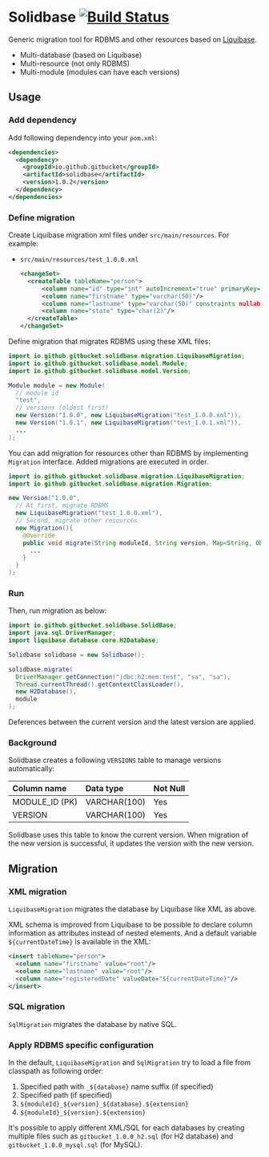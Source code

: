# Solidbase [![Build Status](https://travis-ci.org/gitbucket/solidbase.svg?branch=master)](https://travis-ci.org/gitbucket/solidbase)

Generic migration tool for RDBMS and other resources based on [Liquibase](http://www.liquibase.org/).

- Multi-database (based on Liquibase)
- Multi-resource (not only RDBMS)
- Multi-module (modules can have each versions)

## Usage

### Add dependency

Add following dependency into your `pom.xml`:

```xml
<dependencies>
  <dependency>
    <groupId>io.github.gitbucket</groupId>
    <artifactId>solidbase</artifactId>
    <version>1.0.2</version>
  </dependency>
</dependencies>
```

### Define migration

Create Liquibase migration xml files under `src/main/resources`. For example:

- `src/main/resources/test_1.0.0.xml`

  ```xml
  <changeSet>
    <createTable tableName="person">
        <column name="id" type="int" autoIncrement="true" primaryKey="true" nullable="false"/>
        <column name="firstname" type="varchar(50)"/>
        <column name="lastname" type="varchar(50)" constraints nullable="false"/>
        <column name="state" type="char(2)"/>
    </createTable>
  </changeSet>
  ```

Define migration that migrates RDBMS using these XML files:

```java
import io.github.gitbucket.solidbase.migration.LiquibaseMigration;
import io.github.gitbucket.solidbase.model.Module;
import io.github.gitbucket.solidbase.model.Version;

Module module = new Module(
  // module id
  "test",
  // versions (oldest first)
  new Version("1.0.0", new LiquibaseMigration("test_1.0.0.xml")),
  new Version("1.0.1", new LiquibaseMigration("test_1.0.1.xml")),
  ...
);
```

You can add migration for resources other than RDBMS by implementing `Migration` interface. Added migrations are executed in order.

```java
import io.github.gitbucket.solidbase.migration.LiquibaseMigration;
import io.github.gitbucket.solidbase.migration.Migration;

new Version("1.0.0",
  // At first, migrate RDBMS
  new LiquibaseMigration("test_1.0.0.xml"),
  // Second, migrate other resources
  new Migration(){
    @Override
    public void migrate(String moduleId, String version, Map<String, Object> context) throws Exception {
      ...
    }
  }
);
```

### Run

Then, run migration as below:

```java
import io.github.gitbucket.solidbase.SolidBase;
import java.sql.DriverManager;
import liquibase.database.core.H2Database;

Solidbase solidbase = new Solidbase();

solidbase.migrate(
  DriverManager.getConnection("jdbc:h2:mem:test", "sa", "sa"),
  Thread.currentThread().getContextClassLoader(),
  new H2Database(),
  module
);
```

Deferences between the current version and the latest version are applied.

### Background

Solidbase creates a following `VERSIONS` table to manage versions automatically:

Column name    | Data type    | Not Null
:--------------|:-------------|:---------
MODULE_ID (PK) | VARCHAR(100) | Yes
VERSION        | VARCHAR(100) | Yes

Solidbase uses this table to know the current version. When migration of the new version is successful, it updates the version with the new version.

## Migration

### XML migration

`LiquibaseMigration` migrates the database by Liquibase like XML as above.

XML schema is improved from Liquibase to be possible to declare column information as attributes instead of nested elements. And a default variable `${currentDateTime}` is available in the XML:

```xml
<insert tableName="person">
  <column name="firstname" value="root"/>
  <column name="lastname" value="root"/>
  <column name="registeredDate" valueDate="${currentDateTime}"/>
</insert>
```

### SQL migration

`SqlMigration` migrates the database by native SQL.

### Apply RDBMS specific configuration
In the default, `LiquibaseMigration` and `SqlMigration` try to load a file from classpath as following order:

1. Specified path with `_${database}` name suffix (if specified)
2. Specified path (if specified)
3. `${moduleId}_${version}_${database}.${extension}`
4. `${moduleId}_${version}.${extension}`

It's possible to apply different XML/SQL for each databases by creating multiple files such as `gitbucket_1.0.0_h2.sql` (for H2 database) and `gitbucket_1.0.0_mysql.sql` (for MySQL).